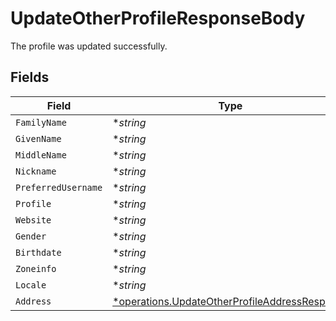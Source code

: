 # UpdateOtherProfileResponseBody

The profile was updated successfully.


## Fields

| Field                                                                                                         | Type                                                                                                          | Required                                                                                                      | Description                                                                                                   |
| ------------------------------------------------------------------------------------------------------------- | ------------------------------------------------------------------------------------------------------------- | ------------------------------------------------------------------------------------------------------------- | ------------------------------------------------------------------------------------------------------------- |
| `FamilyName`                                                                                                  | **string*                                                                                                     | :heavy_minus_sign:                                                                                            | N/A                                                                                                           |
| `GivenName`                                                                                                   | **string*                                                                                                     | :heavy_minus_sign:                                                                                            | N/A                                                                                                           |
| `MiddleName`                                                                                                  | **string*                                                                                                     | :heavy_minus_sign:                                                                                            | N/A                                                                                                           |
| `Nickname`                                                                                                    | **string*                                                                                                     | :heavy_minus_sign:                                                                                            | N/A                                                                                                           |
| `PreferredUsername`                                                                                           | **string*                                                                                                     | :heavy_minus_sign:                                                                                            | N/A                                                                                                           |
| `Profile`                                                                                                     | **string*                                                                                                     | :heavy_minus_sign:                                                                                            | N/A                                                                                                           |
| `Website`                                                                                                     | **string*                                                                                                     | :heavy_minus_sign:                                                                                            | N/A                                                                                                           |
| `Gender`                                                                                                      | **string*                                                                                                     | :heavy_minus_sign:                                                                                            | N/A                                                                                                           |
| `Birthdate`                                                                                                   | **string*                                                                                                     | :heavy_minus_sign:                                                                                            | N/A                                                                                                           |
| `Zoneinfo`                                                                                                    | **string*                                                                                                     | :heavy_minus_sign:                                                                                            | N/A                                                                                                           |
| `Locale`                                                                                                      | **string*                                                                                                     | :heavy_minus_sign:                                                                                            | N/A                                                                                                           |
| `Address`                                                                                                     | [*operations.UpdateOtherProfileAddressResponse](../../models/operations/updateotherprofileaddressresponse.md) | :heavy_minus_sign:                                                                                            | N/A                                                                                                           |
